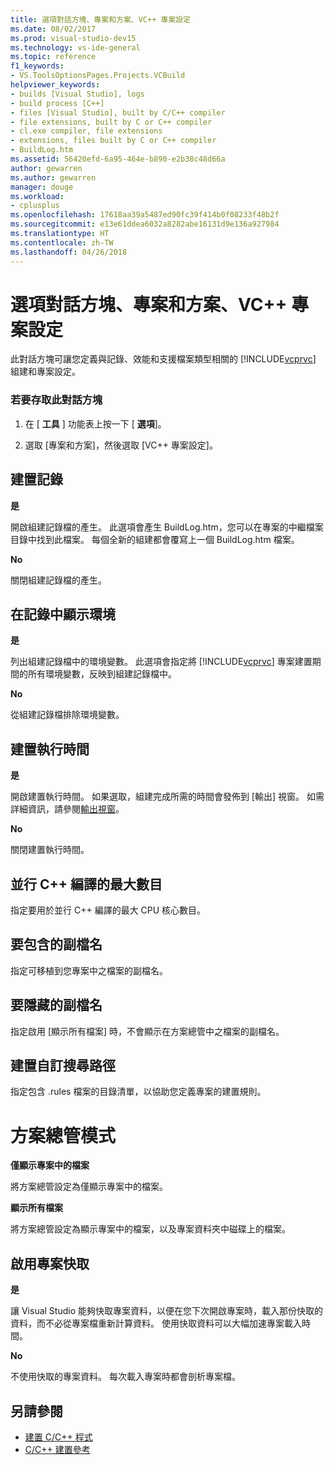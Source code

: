 ```yaml
---
title: 選項對話方塊、專案和方案、VC++ 專案設定
ms.date: 08/02/2017
ms.prod: visual-studio-dev15
ms.technology: vs-ide-general
ms.topic: reference
f1_keywords:
- VS.ToolsOptionsPages.Projects.VCBuild
helpviewer_keywords:
- builds [Visual Studio], logs
- build process [C++]
- files [Visual Studio], built by C/C++ compiler
- file extensions, built by C or C++ compiler
- cl.exe compiler, file extensions
- extensions, files built by C or C++ compiler
- BuildLog.htm
ms.assetid: 56420efd-6a95-464e-b890-e2b38c48d66a
author: gewarren
ms.author: gewarren
manager: douge
ms.workload:
- cplusplus
ms.openlocfilehash: 17618aa39a5487ed90fc39f414b0f08233f48b2f
ms.sourcegitcommit: e13e61ddea6032a8282abe16131d9e136a927984
ms.translationtype: HT
ms.contentlocale: zh-TW
ms.lasthandoff: 04/26/2018
---
```

# <a name="vc-project-settings-projects-and-solutions-options-dialog-box"></a>選項對話方塊、專案和方案、VC++ 專案設定
此對話方塊可讓您定義與記錄、效能和支援檔案類型相關的 [!INCLUDE[vcprvc](../../code-quality/includes/vcprvc_md.md)] 組建和專案設定。

### <a name="to-access-this-dialog-box"></a>若要存取此對話方塊

1.  在 [ **工具** ] 功能表上按一下 [ **選項**]。

2.  選取 [專案和方案]，然後選取 [VC++ 專案設定]。

## <a name="build-logging"></a>建置記錄
 **是**

  開啟組建記錄檔的產生。 此選項會產生 BuildLog.htm，您可以在專案的中繼檔案目錄中找到此檔案。 每個全新的組建都會覆寫上一個 BuildLog.htm 檔案。

 **No**

  關閉組建記錄檔的產生。

## <a name="show-environment-in-log"></a>在記錄中顯示環境
 **是**

 列出組建記錄檔中的環境變數。 此選項會指定將 [!INCLUDE[vcprvc](../../code-quality/includes/vcprvc_md.md)] 專案建置期間的所有環境變數，反映到組建記錄檔中。

 **No**

 從組建記錄檔排除環境變數。

## <a name="build-timing"></a>建置執行時間
 **是**

  開啟建置執行時間。 如果選取，組建完成所需的時間會發佈到 [輸出] 視窗。 如需詳細資訊，請參閱[輸出視窗](../../ide/reference/output-window.md)。

 **No**

 關閉建置執行時間。

## <a name="maximum-concurrent-c-compilations"></a>並行 C++ 編譯的最大數目
  指定要用於並行 C++ 編譯的最大 CPU 核心數目。

## <a name="extensions-to-include"></a>要包含的副檔名
  指定可移植到您專案中之檔案的副檔名。

## <a name="extensions-to-hide"></a>要隱藏的副檔名
  指定啟用 [顯示所有檔案] 時，不會顯示在方案總管中之檔案的副檔名。

 ## <a name="build-customization-search-path"></a>建置自訂搜尋路徑
  指定包含 .rules 檔案的目錄清單，以協助您定義專案的建置規則。

# <a name="solution-explorer-mode"></a>方案總管模式
 **僅顯示專案中的檔案**

  將方案總管設定為僅顯示專案中的檔案。

 **顯示所有檔案**

  將方案總管設定為顯示專案中的檔案，以及專案資料夾中磁碟上的檔案。

## <a name="enable-project-caching"></a>啟用專案快取
**是**

讓 Visual Studio 能夠快取專案資料，以便在您下次開啟專案時，載入那份快取的資料，而不必從專案檔重新計算資料。 使用快取資料可以大幅加速專案載入時間。

**No**

不使用快取的專案資料。 每次載入專案時都會剖析專案檔。

## <a name="see-also"></a>另請參閱

- [建置 C/C++ 程式](/cpp/build/building-c-cpp-programs)
- [C/C++ 建置參考](/cpp/build/reference/c-cpp-building-reference)